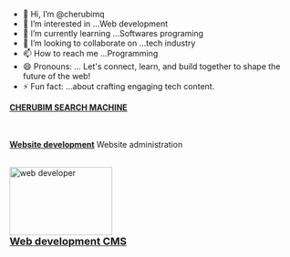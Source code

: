 - 👋 Hi, I’m @cherubimq
- 👀 I’m interested in ...Web development 
- 🌱 I’m currently learning ...Softwares programing
- 💞️ I’m looking to collaborate on ...tech industry
- 📫 How to reach me ...Programming
- 😄 Pronouns: ... Let's connect, learn, and build together to shape the future of the web!
- ⚡ Fun fact: ...about crafting engaging tech content.

<!---
cherubimq/cherubimq is a ✨ special ✨ repository because its `README.md` (this file) appears on your GitHub profile.
You can click the Preview link to take a look at your changes.
---><a href="https://cherubimq.github.io/github.io/mashine.html" rel="nofollow"><strong>CHERUBIM SEARCH MACHINE</strong></a>
<br><br>
<a href="https://cdn2.me-qr.com/html/22756879.html" rel="nofollow" target="_blank"><strong>Website development</strong></a> Website administration
<br>
<br />

<a href="https://cherubimq.github.io/github.io/creator.html"><img src="https://www.tekshapers.com/uploads/blog_image/15362384091533896513blog-sco2.jpg" alt="web developer " height="120" width="180"><br><font size="4"><b>Web development CMS</b></font></a>
